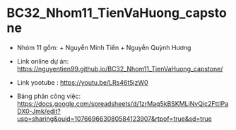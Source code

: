 # BC32_Nhom11_TienVaHuong_capstone
- Nhóm 11 gồm: + Nguyễn Minh Tiến
               + Nguyễn Quỳnh Hương
  
- Link online dự án: https://nguyentien99.github.io/BC32_Nhom11_TienVaHuong_capstone/
- Link yootube : https://youtu.be/LRs46t5jzW0
- Bảng phân công việc: https://docs.google.com/spreadsheets/d/1zrMaq5kBSKMLjNvQic2FttIPaDX0-Jmk/edit?usp=sharing&ouid=107669663080584123907&rtpof=true&sd=true
